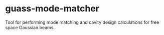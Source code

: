 # guass-mode-matcher
Tool for performing mode matching and cavity design calculations for free space Gaussian beams.
